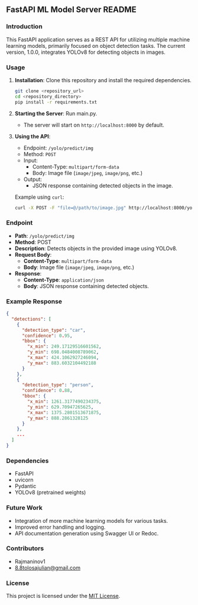 ## FastAPI ML Model Server README

### Introduction
This FastAPI application serves as a REST API for utilizing multiple machine learning models, primarily focused on object detection tasks. The current version, 1.0.0, integrates YOLOv8 for detecting objects in images. 

### Usage
1. **Installation**: Clone this repository and install the required dependencies.
    ```bash
    git clone <repository_url>
    cd <repository_directory>
    pip install -r requirements.txt
    ```

2. **Starting the Server**: Run main.py.

    - The server will start on `http://localhost:8000` by default.

3. **Using the API**: 
    - Endpoint: `/yolo/predict/img`
    - Method: `POST`
    - Input: 
        - Content-Type: `multipart/form-data`
        - Body: Image file (`image/jpeg`, `image/png`, etc.)
    - Output:
        - JSON response containing detected objects in the image.
    
    Example using `curl`:
    ```bash
    curl -X POST -F "file=@/path/to/image.jpg" http://localhost:8000/yolo/predict/img
    ```

### Endpoint
- **Path**: `/yolo/predict/img`
- **Method**: POST
- **Description**: Detects objects in the provided image using YOLOv8.
- **Request Body**:
    - **Content-Type**: `multipart/form-data`
    - **Body**: Image file (`image/jpeg`, `image/png`, etc.)
- **Response**:
    - **Content-Type**: `application/json`
    - **Body**: JSON response containing detected objects.

### Example Response
```json
{
  "detections": [
    {
      "detection_type": "car",
      "confidence": 0.95,
      "bbox": {
        "x_min": 249.17129516601562,
        "y_min": 698.0484008789062,
        "x_max": 424.1062927246094,
        "y_max": 883.6032104492188
      }
    },
    {
      "detection_type": "person",
      "confidence": 0.88,
      "bbox": {
        "x_min": 1261.3177490234375,
        "y_min": 629.70947265625,
        "x_max": 1375.2801513671875,
        "y_max": 888.2861328125
      }
    },
    ...
  ]
}
```

### Dependencies
- FastAPI
- uvicorn
- Pydantic
- YOLOv8 (pretrained weights)

### Future Work
- Integration of more machine learning models for various tasks.
- Improved error handling and logging.
- API documentation generation using Swagger UI or Redoc.

### Contributors
- Rajmaninov1
- 8.8tolosajulian@gmail.com

### License
This project is licensed under the [MIT License](LICENSE).